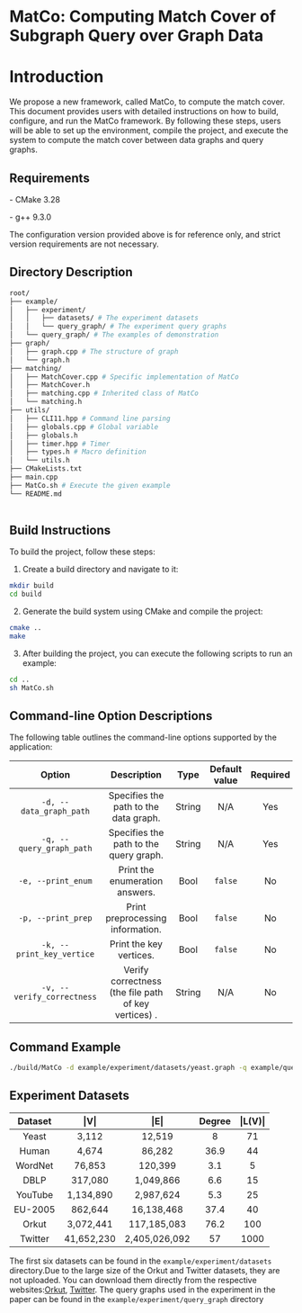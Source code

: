 # MatCo: Computing Match Cover of Subgraph Query over Graph Data

# Introduction
We propose a new framework, called MatCo, to compute the match cover.
This document provides users with detailed instructions on how to build, configure, and run the MatCo framework. By following these steps, users will be able to set up the environment, compile the project, and execute the system to compute the match cover between data graphs and query graphs.

## Requirements

\- CMake  3.28

\- g++ 9.3.0

The configuration version provided above is for reference only, and strict version requirements are not necessary.



## Directory Description
```bash
root/
├── example/
│   ├── experiment/
│   │   ├── datasets/ # The experiment datasets
│   │   └── query_graph/ # The experiment query graphs
│   └── query_graph/ # The examples of demonstration
├── graph/
│   ├── graph.cpp # The structure of graph
│   └── graph.h 
├── matching/
│   ├── MatchCover.cpp # Specific implementation of MatCo
│   ├── MatchCover.h
│   ├── matching.cpp # Inherited class of MatCo
│   └── matching.h
├── utils/
│   ├── CLI11.hpp # Command line parsing
│   ├── globals.cpp # Global variable
│   ├── globals.h
│   ├── timer.hpp # Timer
│   ├── types.h # Macro definition
│   └── utils.h 
├── CMakeLists.txt
├── main.cpp 
├── MatCo.sh # Execute the given example
└── README.md
         
```

## Build Instructions



To build the project, follow these steps:



1. Create a build directory and navigate to it:

```bash
mkdir build
cd build
```

2. Generate the build system using CMake and compile the project:

```bash
cmake ..
make
```

3. After building the project, you can execute the following scripts to run an example:

```bash
cd ..
sh MatCo.sh
```

## Command-line Option Descriptions

The following table outlines the command-line options supported by the application:

| Option                        | Description                                 | Type      | Default value | Required | 
|:-------------------------------:|:---------------------------------------------:|:-----------:|:---------------:|:----------:|
| `-d, --data_graph_path`        | Specifies the path to the data graph.       | String    | N/A           | Yes      | 
| `-q, --query_graph_path`       | Specifies the path to the query graph.      | String    | N/A           | Yes      | 
| `-e, --print_enum`             | Print the enumeration answers.    | Bool   | `false`        | No       | 
| `-p, --print_prep`             | Print preprocessing information.   | Bool   | `false`        | No       | 
| `-k, --print_key_vertice`      | Print the key vertices.          | Bool   | `false`        | No       | 
| `-v, --verify_correctness`      | Verify correctness (the file path of key vertices) .          | String   | N/A        | No       | 

## Command Example 

```bash
./build/MatCo -d example/experiment/datasets/yeast.graph -q example/query_graph/query_1.graph  -p false -e true -k true -v example/query_graph/query_1_kv.txt
```

## Experiment Datasets

| Dataset    | \|V\|        | \|E\|          | Degree | \|L(V)\| |
| :--------: | :--------: | :----------: | :----: | :----: |
| Yeast      | 3,112      | 12,519       | 8      | 71     |
| Human      | 4,674      | 86,282       | 36.9   | 44     |
| WordNet    | 76,853     | 120,399      | 3.1    | 5      |
| DBLP       | 317,080    | 1,049,866    | 6.6    | 15     |
| YouTube    | 1,134,890  | 2,987,624    | 5.3    | 25     |
| EU-2005    | 862,644    | 16,138,468   | 37.4   | 40     |
| Orkut      | 3,072,441  | 117,185,083  | 76.2   | 100    |
| Twitter    | 41,652,230 | 2,405,026,092| 57     | 1000   |


The first six datasets can be found in the `example/experiment/datasets` directory.Due to the large size of the Orkut and Twitter datasets, they are not uploaded. You can download them directly from the respective websites:[Orkut](https://snap.stanford.edu/data/com-Orkut.html), [Twitter](https://law.di.unimi.it/webdata/twitter-2010/).
The query graphs used in the experiment in the paper can be found in the `example/experiment/query_graph` directory